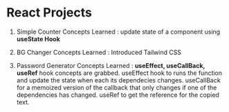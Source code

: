 # React Projects

01. Simple Counter
Concepts Learned : update state of a component using **useState Hook**

02. BG Changer 
Concepts Learned : Introduced Tailwind CSS

03. Password Generator
Concepts Learned : **useEffect, useCallBack, useRef** hook concepts are grabbed.
useEffect hook to runs the function and update the state when each its dependecies changes.
useCallBack for a memoized version of the callback that only changes if one of the dependencies has changed.
useRef to get the reference for the copied text.
